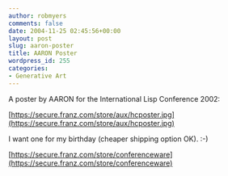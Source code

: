 ```yaml
---
author: robmyers
comments: false
date: 2004-11-25 02:45:56+00:00
layout: post
slug: aaron-poster
title: AARON Poster
wordpress_id: 255
categories:
- Generative Art
---
```


A poster by AARON for the International Lisp Conference 2002:  
  
[https://secure.franz.com/store/aux/hcposter.jpg](https://secure.franz.com/store/aux/hcposter.jpg)   
  
I want one for my birthday (cheaper shipping option OK). :-)  
  
[https://secure.franz.com/store/conferenceware](https://secure.franz.com/store/conferenceware)

  


